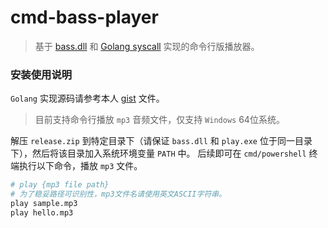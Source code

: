 # cmd-bass-player

>   基于 [bass.dll](http://us2.un4seen.com/files/bass24.zip) 和 [Golang syscall](https://github.com/golang/go/wiki/WindowsDLLs) 实现的命令行版播放器。

### 安装使用说明

`Golang` 实现源码请参考本人 [gist](https://gist.github.com/ycrao/e7d1df181f870091b4a6d298d6ea2770#file-bass_play-go) 文件。

>   目前支持命令行播放 `mp3` 音频文件，仅支持 `Windows` 64位系统。

解压 `release.zip` 到特定目录下（请保证 `bass.dll` 和 `play.exe` 位于同一目录下），然后将该目录加入系统环境变量 `PATH` 中。
后续即可在 `cmd/powershell` 终端执行以下命令，播放 `mp3` 文件。

```bash
# play {mp3 file path}
# 为了稳妥路径可识别性，mp3文件名请使用英文ASCII字符串。
play sample.mp3 
play hello.mp3
```